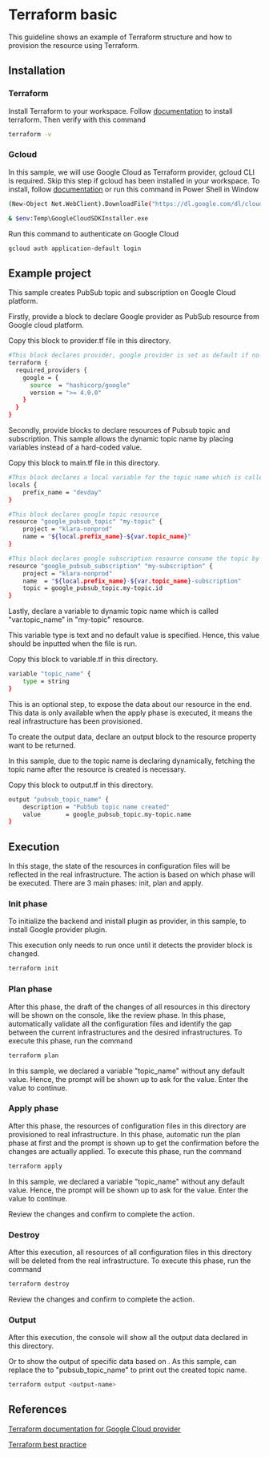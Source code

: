 # Terraform basic

This guideline shows an example of Terraform structure and how to provision the resource using Terraform.

## Installation
### Terraform
Install Terraform to your workspace. Follow [documentation](https://developer.hashicorp.com/terraform/tutorials/aws-get-started/install-cli) to install terraform.
Then verify with this command

```bash
terraform -v
```
### Gcloud
In this sample, we will use Google  Cloud as Terraform provider, gcloud CLI is required. 
Skip this step if gcloud has been installed in your workspace.
To install, follow [documentation](https://cloud.google.com/sdk/docs/install) or run this command in Power Shell in Window
```bash
(New-Object Net.WebClient).DownloadFile("https://dl.google.com/dl/cloudsdk/channels/rapid/GoogleCloudSDKInstaller.exe", "$env:Temp\GoogleCloudSDKInstaller.exe")

& $env:Temp\GoogleCloudSDKInstaller.exe

```

Run this command to authenticate on Google Cloud
```bash
gcloud auth application-default login
```

## Example project
This sample creates PubSub topic and subscription on Google Cloud platform.

Firstly, provide a block to declare Google provider as PubSub resource from Google cloud platform. 

Copy this block to provider.tf file in this directory.

```bash
#This block declares provider, google provider is set as default if no provided any provider.
terraform {
  required_providers {
    google = {
      source  = "hashicorp/google"
      version = ">= 4.0.0"
    }
  }
}
```

Secondly, provide blocks to declare resources of Pubsub topic and subscription. This sample allows the dynamic topic name by placing variables instead of a hard-coded value.

Copy this block to main.tf file in this directory.

```bash
#This block declares a local variable for the topic name which is called "local.prefix_name" in "my-topic" resource.
locals {
	prefix_name = "devday"
}

#This block declares google topic resource
resource "google_pubsub_topic" "my-topic" { 
	project = "klara-nonprod"
	name = "${local.prefix_name}-${var.topic_name}"
}

#This block declares google subscription resource consume the topic by defining the topic id using "google_pubsub_topic.my-topic.id" from "my-topic" resource
resource "google_pubsub_subscription" "my-subscription" { 
	project = "klara-nonprod"
	name  = "${local.prefix_name}-${var.topic_name}-subscription"
	topic = google_pubsub_topic.my-topic.id
}
```
Lastly, declare a variable to dynamic topic name which is called "var.topic_name" in "my-topic" resource.

This variable type is text and no default value is specified. Hence, this value should be inputted when the file is run.

Copy this block to variable.tf in this directory.

```bash
variable "topic_name" {
	type = string
}
```

This is an optional step, to expose the data about our resource in the end. This data is only available when the apply phase is executed, it means the real infrastructure has been provisioned.

To create the output data, declare an output block to the resource property want to be returned.

In this sample, due to the topic name is declaring dynamically, fetching the topic name after the resource is created is necessary.

Copy this block to output.tf in this directory. 
```bash
output "pubsub_topic_name" {
	description = "PubSub topic name created"
    value       = google_pubsub_topic.my-topic.name
}
```

## Execution
In this stage, the state of the resources in configuration files will be reflected in the real infrastructure. 
The action is based on which phase will be executed. There are 3 main phases: init, plan and apply.

### Init phase
To initialize the backend and inistall plugin as provider, in this sample, to install Google provider plugin.

This execution only needs to run once until it detects the provider block is changed.

```bash
terraform init
```

### Plan phase
After this phase, the draft of the changes of all resources in this directory will be shown on the console, like the review phase.
In this phase, automatically validate all the configuration files and identify the gap between the current infrastructures and the desired infrastructures.
To execute this phase, run the command

```bash
terraform plan
```
In this sample, we declared a variable "topic_name" without any default value. Hence, the prompt will be shown up to ask for the value. Enter the value to continue.

### Apply phase
After this phase, the resources of configuration files in this directory are provisioned to real infrastructure. In this phase, automatic run the plan phase at first and the prompt is shown up to get the confirmation before the changes are actually applied.
To execute this phase, run the command

```bash
terraform apply
```
In this sample, we declared a variable "topic_name" without any default value. Hence, the prompt will be shown up to ask for the value. Enter the value to continue.

Review the changes and confirm to complete the action.

### Destroy
After this execution, all resources of all configuration files in this directory will be deleted from the real infrastructure.
To execute this phase, run the command 

```bash
terraform destroy
```
Review the changes and confirm to complete the action.

### Output
After this execution, the console will show all the output data declared in this directory.

Or to show the output of specific data based on <output-name>. As this sample, can replace the <output-name> to "pubsub_topic_name" to print out the created topic name.

```bash
terraform output <output-name>
```
## References

[Terraform documentation for Google Cloud provider](https://registry.terraform.io/providers/hashicorp/google/latest/docs/resource)

[Terraform best practice](https://cloud.google.com/docs/terraform/best-practices/general-style-structure)
